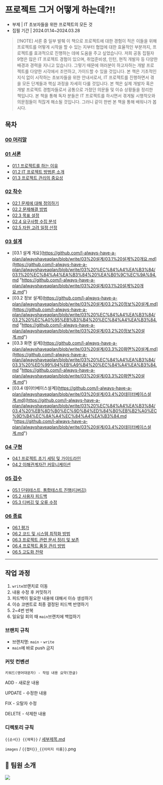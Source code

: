 # 프로젝트 그거 어떻게 하는데?!!

- 부제 | IT 초보자들을 위한 프로젝트의 모든 것
- 집필 기간 | 2024.01.14~2024.03.28

> [!NOTE] 서론 중 일부 발췌
이 책으로 프로젝트에 대한 경험이 적은 이들을 위해 프로젝트를 어떻게 시작을 할 수 있는 지부터 협업에 대한 효율적인 부분까지, 프로젝트를 효과적으로 진행하는 데에 도움을 주고 싶었습니다. 저희 공동 집필자 9명은 많은 IT 프로젝트 경험이 있으며, 취업준비생, 인턴, 현직 개발자 등 다양한 배경과 경력을 지니고 있습니다. 그렇기 때문에 여러분이 하고자하는 개발 프로젝트를 다양한 시각에서 조언하고, 가이드할 수 있을 것입니다. 본 책은 기초적인 지식 없이 시작하는 초보자들을 위한 안내서로서, IT 프로젝트를 진행하면서 겪을 모든 단계들과 핵심 과정을 자세히 다룰 것입니다. 본 책은 실제 개발자 혹은 개발 프로젝트 경험자들로서 공통으로 가졌던 의문들 및 이슈 상황들을 정리한 책입니다. 본 책을 통해 독자 분들은 IT 프로젝트를 하시면서 겪게될 시행착오와 의문점들이 적잖게 해소될 것입니다. 그러니 같이 한번 본 책을 통해 배워나가 봅시다.

## 목차
### [00 머리말](https://github.com/I-always-have-a-plan/ialwayshaveaplan/blob/write/00%20%EB%A8%B8%EB%A6%AC%EB%A7%90/00%20%EB%A8%B8%EB%A6%AC%EB%A7%90.md)
### [01 서론](https://github.com/I-always-have-a-plan/ialwayshaveaplan/blob/write/01%20%EC%84%9C%EB%A1%A0/01%20%EC%84%9C%EB%A1%A0.md)
- [01.1 프로젝트를 하는 이유](https://github.com/I-always-have-a-plan/ialwayshaveaplan/blob/write/01%20%EC%84%9C%EB%A1%A0/01.1%20%ED%94%84%EB%A1%9C%EC%A0%9D%ED%8A%B8%EB%A5%BC%20%ED%95%98%EB%8A%94%20%EC%9D%B4%EC%9C%A0.md)
- [01.2 IT 프로젝트 방법론 소개](https://github.com/I-always-have-a-plan/ialwayshaveaplan/blob/write/01%20%EC%84%9C%EB%A1%A0/01.2%20IT%20%ED%94%84%EB%A1%9C%EC%A0%9D%ED%8A%B8%20%EB%B0%A9%EB%B2%95%EB%A1%A0%20%EC%86%8C%EA%B0%9C.md)
- [01.3 프로젝트 관리의 중요성](https://github.com/I-always-have-a-plan/ialwayshaveaplan/blob/write/01%20%EC%84%9C%EB%A1%A0/01.3%20%ED%94%84%EB%A1%9C%EC%A0%9D%ED%8A%B8%20%EA%B4%80%EB%A6%AC%EC%9D%98%20%EC%A4%91%EC%9A%94%EC%84%B1.md)
### [02 착수](https://github.com/I-always-have-a-plan/ialwayshaveaplan/blob/write/02%20%EC%B0%A9%EC%88%98/02%20%EC%B0%A9%EC%88%98.md)
- [02.1 문제에 대해 정의하기](https://github.com/I-always-have-a-plan/ialwayshaveaplan/blob/write/02%20%EC%B0%A9%EC%88%98/02.1%20%EB%AC%B8%EC%A0%9C%EC%97%90%20%EB%8C%80%ED%95%B4%20%EC%A0%95%EC%9D%98%ED%95%98%EA%B8%B0.md)
- [02.2 문제해결 방법](https://github.com/I-always-have-a-plan/ialwayshaveaplan/blob/write/02%20%EC%B0%A9%EC%88%98/02.2%20%EB%AC%B8%EC%A0%9C%ED%95%B4%EA%B2%B0%20%EB%B0%A9%EB%B2%95.md)
- [02.3 목표 설정](https://github.com/I-always-have-a-plan/ialwayshaveaplan/blob/write/02%20%EC%B0%A9%EC%88%98/02.3%20%EB%AA%A9%ED%91%9C%20%EC%84%A4%EC%A0%95.md)
- [02.4 요구사항 수집 분석](https://github.com/I-always-have-a-plan/ialwayshaveaplan/blob/write/02%20%EC%B0%A9%EC%88%98/02.4%20%EC%9A%94%EA%B5%AC%EC%82%AC%ED%95%AD%20%EC%88%98%EC%A7%91%20%EB%B6%84%EC%84%9D.md)
- [02.5 자원 고려 일정 산정](https://github.com/I-always-have-a-plan/ialwayshaveaplan/blob/write/02%20%EC%B0%A9%EC%88%98/02.5%20%EC%9E%90%EC%9B%90%20%EA%B3%A0%EB%A0%A4%20%EC%9D%BC%EC%A0%95%20%EC%82%B0%EC%A0%95.md)
### [03 설계](https://github.com/I-always-have-a-plan/ialwayshaveaplan/blob/write/03%20%EC%84%A4%EA%B3%84/03%20%EC%84%A4%EA%B3%84.md)
- [03.1 설계 개요](https://github.com/I-always-have-a-plan/ialwayshaveaplan/blob/write/03%20설계/03.1%20설계%20개요.md](https://github.com/I-always-have-a-plan/ialwayshaveaplan/blob/write/03%20%EC%84%A4%EA%B3%84/03.1%20%EC%84%A4%EA%B3%84%20%EA%B0%9C%EC%9A%94.md "https://github.com/I-always-have-a-plan/ialwayshaveaplan/blob/write/03%20설계/03.1%20설계%20개요.md")
- [03.2 정보 설계](https://github.com/I-always-have-a-plan/ialwayshaveaplan/blob/write/03%20설계/03.2%20정보%20설계.md](https://github.com/I-always-have-a-plan/ialwayshaveaplan/blob/write/03%20%EC%84%A4%EA%B3%84/03.2%20%EC%A0%95%EB%B3%B4%20%EC%84%A4%EA%B3%84.md "https://github.com/I-always-have-a-plan/ialwayshaveaplan/blob/write/03%20설계/03.2%20정보%20설계.md")
- [03.3 화면 설계](https://github.com/I-always-have-a-plan/ialwayshaveaplan/blob/write/03%20설계/03.3%20화면%20설계.md](https://github.com/I-always-have-a-plan/ialwayshaveaplan/blob/write/03%20%EC%84%A4%EA%B3%84/03.3%20%ED%99%94%EB%A9%B4%20%EC%84%A4%EA%B3%84.md "https://github.com/I-always-have-a-plan/ialwayshaveaplan/blob/write/03%20설계/03.3%20화면%20설계.md")
- [03.4 데이터베이스설계](https://github.com/I-always-have-a-plan/ialwayshaveaplan/blob/write/03%20설계/03.4%20데이터베이스설계.md](https://github.com/I-always-have-a-plan/ialwayshaveaplan/blob/write/03%20%EC%84%A4%EA%B3%84/03.4%20%EB%8D%B0%EC%9D%B4%ED%84%B0%EB%B2%A0%EC%9D%B4%EC%8A%A4%EC%84%A4%EA%B3%84.md "https://github.com/I-always-have-a-plan/ialwayshaveaplan/blob/write/03%20설계/03.4%20데이터베이스설계.md")
### [04 구현](https://github.com/I-always-have-a-plan/ialwayshaveaplan/blob/write/04%20%EA%B5%AC%ED%98%84/04%20%EA%B5%AC%ED%98%84.md)
- [04.1 프로젝트 초기 세팅 및 가이드라인](https://github.com/I-always-have-a-plan/ialwayshaveaplan/blob/write/04%20%EA%B5%AC%ED%98%84/04.1%20%ED%94%84%EB%A1%9C%EC%A0%9D%ED%8A%B8%20%EC%B4%88%EA%B8%B0%20%EC%84%B8%ED%8C%85%20%EB%B0%8F%20%EA%B0%80%EC%9D%B4%EB%93%9C%EB%9D%BC%EC%9D%B8.md)
- [04.2 이해관계자간 커뮤니케이션](https://github.com/I-always-have-a-plan/ialwayshaveaplan/blob/write/04%20%EA%B5%AC%ED%98%84/04.2%20%EC%9D%B4%ED%95%B4%EA%B4%80%EA%B3%84%EC%9E%90%EA%B0%84%20%EC%BB%A4%EB%AE%A4%EB%8B%88%EC%BC%80%EC%9D%B4%EC%85%98.md)
### [05 검수](https://github.com/I-always-have-a-plan/ialwayshaveaplan/blob/write/05%20%EA%B2%80%EC%88%98/05%20%EA%B2%80%EC%88%98.md)
- [05.1 단위테스트, 통합테스트 진행(디버깅)](https://github.com/I-always-have-a-plan/ialwayshaveaplan/blob/write/05%20%EA%B2%80%EC%88%98/05.1%20%EB%8B%A8%EC%9C%84%ED%85%8C%EC%8A%A4%ED%8A%B8%2C%20%ED%86%B5%ED%95%A9%ED%85%8C%EC%8A%A4%ED%8A%B8%20%EC%A7%84%ED%96%89(%EB%94%94%EB%B2%84%EA%B9%85).md)
- [05.2 사용자 피드백](https://github.com/I-always-have-a-plan/ialwayshaveaplan/blob/write/05%20%EA%B2%80%EC%88%98/05.2%20%EC%82%AC%EC%9A%A9%EC%9E%90%20%ED%94%BC%EB%93%9C%EB%B0%B1.md)
- [05.3 디버깅 및 오류 수정](https://github.com/I-always-have-a-plan/ialwayshaveaplan/blob/write/05%20%EA%B2%80%EC%88%98/05.2%20%EC%82%AC%EC%9A%A9%EC%9E%90%20%ED%94%BC%EB%93%9C%EB%B0%B1.md)
### [06 종료](https://github.com/I-always-have-a-plan/ialwayshaveaplan/blob/write/06%20%EC%A2%85%EB%A3%8C/06%20%EC%A2%85%EB%A3%8C.md)
- [06.1 평가](https://github.com/I-always-have-a-plan/ialwayshaveaplan/blob/write/06%20%EC%A2%85%EB%A3%8C/06.1%20%ED%8F%89%EA%B0%80.md)
- [06.2 코드 및 시스템 최적화 방법](https://github.com/I-always-have-a-plan/ialwayshaveaplan/blob/write/06%20%EC%A2%85%EB%A3%8C/06.2%20%EC%BD%94%EB%93%9C%20%EB%B0%8F%20%EC%8B%9C%EC%8A%A4%ED%85%9C%20%EC%B5%9C%EC%A0%81%ED%99%94%20%EB%B0%A9%EB%B2%95.md)
- [06.3 프로젝트 관련 문서 정리 및 보존](https://github.com/I-always-have-a-plan/ialwayshaveaplan/blob/write/06%20%EC%A2%85%EB%A3%8C/06.3%20%ED%94%84%EB%A1%9C%EC%A0%9D%ED%8A%B8%20%EA%B4%80%EB%A0%A8%20%EB%AC%B8%EC%84%9C%20%EC%A0%95%EB%A6%AC%20%EB%B0%8F%20%EB%B3%B4%EC%A1%B4.md)
- [06.4 프로젝트 품질 관리 방법](https://github.com/I-always-have-a-plan/ialwayshaveaplan/blob/write/06%20%EC%A2%85%EB%A3%8C/06.4%20%ED%94%84%EB%A1%9C%EC%A0%9D%ED%8A%B8%20%ED%92%88%EC%A7%88%20%EA%B4%80%EB%A6%AC%20%EB%B0%A9%EB%B2%95.md)
- [06.5 고도화 전략](https://github.com/I-always-have-a-plan/ialwayshaveaplan/blob/write/06%20%EC%A2%85%EB%A3%8C/06.5%20%EA%B3%A0%EB%8F%84%ED%99%94%20%EC%A0%84%EB%9E%B5.md)

---
## 작업 과정

1. `write`브랜치로 이동
2. 내용 수정 후 커밋하기
3. 피드백이 필요한 내용에 대해서 이슈 생성하기
4. 이슈 코멘트로 최종 결정된 피드백 반영하기
5. 2~4번 반복
6. 일요일 회의 때 `main`브랜치에 백업하기

### 브랜치 규칙

- 브랜치명: `main` - `write`
- `main`에 바로 push 금지

### 커밋 컨벤션

`키워드(영어대문자) - 작업 내용 요약(한글)`

ADD - 새로운 내용

UPDATE - 수정한 내용

FIX - 오탈자 수정

DELETE - 삭제한 내용

### 디렉토리 규칙

`{{순서}} {{제목}}` / [세부제목.md](http://xn--w52bz5cu7dw7i.md/)

`images` / `{{챕터}}_{{이미지 이름}}`.png

## 📌 팀원 소개

<a href="https://github.com/I-always-have-a-plan/ialwayshaveaplan/graphs/contributors">
  <img src="https://contrib.rocks/image?repo=I-always-have-a-plan/ialwayshaveaplan" />
</a>
